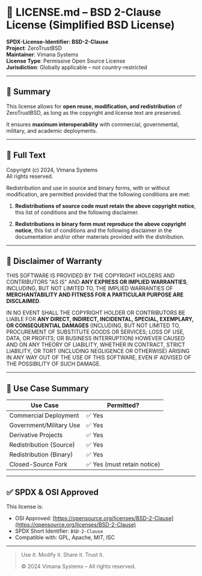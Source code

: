 
# 📜 LICENSE.md – BSD 2-Clause License (Simplified BSD License)

**SPDX-License-Identifier: BSD-2-Clause**  
**Project**: ZeroTrustBSD  
**Maintainer**: Vimana Systems  
**License Type**: Permissive Open Source License  
**Jurisdiction**: Globally applicable – not country-restricted  

---

## 🔖 Summary

This license allows for **open reuse, modification, and redistribution** of ZeroTrustBSD, as long as the copyright and license text are preserved.

It ensures **maximum interoperability** with commercial, governmental, military, and academic deployments.

---

## 📘 Full Text

Copyright (c) 2024, Vimana Systems  
All rights reserved.

Redistribution and use in source and binary forms, with or without modification, are permitted provided that the following conditions are met:

1. **Redistributions of source code must retain the above copyright notice**, this list of conditions and the following disclaimer.

2. **Redistributions in binary form must reproduce the above copyright notice**, this list of conditions and the following disclaimer in the documentation and/or other materials provided with the distribution.

---

## 🚫 Disclaimer of Warranty

THIS SOFTWARE IS PROVIDED BY THE COPYRIGHT HOLDERS AND CONTRIBUTORS "AS IS" AND **ANY EXPRESS OR IMPLIED WARRANTIES**, INCLUDING, BUT NOT LIMITED TO, THE IMPLIED WARRANTIES OF **MERCHANTABILITY AND FITNESS FOR A PARTICULAR PURPOSE ARE DISCLAIMED**.

IN NO EVENT SHALL THE COPYRIGHT HOLDER OR CONTRIBUTORS BE LIABLE FOR **ANY DIRECT, INDIRECT, INCIDENTAL, SPECIAL, EXEMPLARY, OR CONSEQUENTIAL DAMAGES** (INCLUDING, BUT NOT LIMITED TO, PROCUREMENT OF SUBSTITUTE GOODS OR SERVICES; LOSS OF USE, DATA, OR PROFITS; OR BUSINESS INTERRUPTION) HOWEVER CAUSED AND ON ANY THEORY OF LIABILITY, WHETHER IN CONTRACT, STRICT LIABILITY, OR TORT (INCLUDING NEGLIGENCE OR OTHERWISE) ARISING IN ANY WAY OUT OF THE USE OF THIS SOFTWARE, EVEN IF ADVISED OF THE POSSIBILITY OF SUCH DAMAGE.

---

## 📌 Use Case Summary

| Use Case                  | Permitted? |
|---------------------------|------------|
| Commercial Deployment     | ✅ Yes |
| Government/Military Use   | ✅ Yes |
| Derivative Projects       | ✅ Yes |
| Redistribution (Source)   | ✅ Yes |
| Redistribution (Binary)   | ✅ Yes |
| Closed-Source Fork        | ✅ Yes (must retain notice) |

---

## ✅ SPDX & OSI Approved

This license is:
- OSI Approved: [https://opensource.org/licenses/BSD-2-Clause](https://opensource.org/licenses/BSD-2-Clause)
- SPDX Short Identifier: `BSD-2-Clause`
- Compatible with: GPL, Apache, MIT, ISC

---

> Use it. Modify it. Share it. Trust it.
>  
> © 2024 Vimana Systems – All rights reserved.

